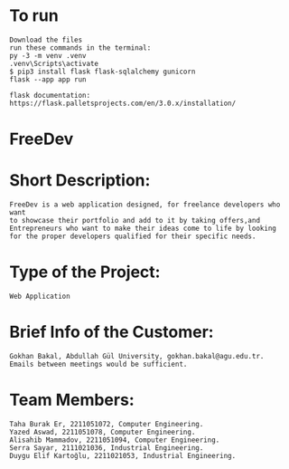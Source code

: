 # To run
    Download the files
    run these commands in the terminal:
    py -3 -m venv .venv
    .venv\Scripts\activate
    $ pip3 install flask flask-sqlalchemy gunicorn
    flask --app app run
    
    flask documentation:
    https://flask.palletsprojects.com/en/3.0.x/installation/
# FreeDev

# Short Description:
    FreeDev is a web application designed, for freelance developers who want 
    to showcase their portfolio and add to it by taking offers,and 
    Entrepreneurs who want to make their ideas come to life by looking
    for the proper developers qualified for their specific needs.

# Type of the Project:
    Web Application

# Brief Info of the Customer:
    Gokhan Bakal, Abdullah Gül University, gokhan.bakal@agu.edu.tr.
    Emails between meetings would be sufficient.

# Team Members: 
    Taha Burak Er, 2211051072, Computer Engineering.
    Yazed Aswad, 2211051078, Computer Engineering.
    Alisahib Mammadov, 2211051094, Computer Engineering.
    Serra Sayar, 2111021036, Industrial Engineering.
    Duygu Elif Kartoğlu, 2211021053, Industrial Engineering.

